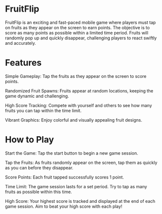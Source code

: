 # FruitFlip
FruitFlip is an exciting and fast-paced mobile game where players must tap on fruits as they appear on the screen to earn points. The objective is to score as many points as possible within a limited time period. Fruits will randomly pop up and quickly disappear, challenging players to react swiftly and accurately.

# Features
Simple Gameplay: Tap the fruits as they appear on the screen to score points.

Randomized Fruit Spawns: Fruits appear at random locations, keeping the game dynamic and challenging.

High Score Tracking: Compete with yourself and others to see how many fruits you can tap within the time limit.

Vibrant Graphics: Enjoy colorful and visually appealing fruit designs.

# How to Play
Start the Game: Tap the start button to begin a new game session.

Tap the Fruits: As fruits randomly appear on the screen, tap them as quickly as you can before they disappear.

Score Points: Each fruit tapped successfully scores 1 point.

Time Limit: The game session lasts for a set period. Try to tap as many fruits as possible within this time.

High Score: Your highest score is tracked and displayed at the end of each game session. Aim to beat your high score with each play!
